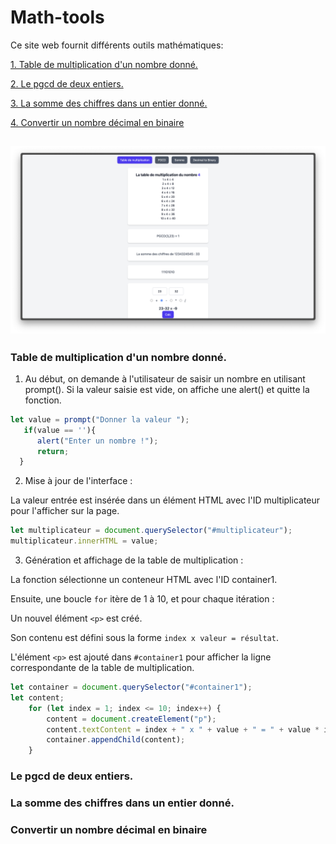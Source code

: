 # Math-tools
Ce site web fournit différents outils mathématiques:

[1. Table de multiplication d'un nombre donné.](#Table-de-multiplication-d'un-nombre-donné)

[2. Le pgcd de deux entiers.](#Le-pgcd-de-deux-entiers)

[3. La somme des chiffres dans un entier donné.](#La-somme-des-chiffres-dans-un-entier-donné)

[4. Convertir un nombre décimal en binaire](#Convertir-un-nombre-décimal-en-binaire)

![Preview](/assets/mainWindow.png)
---

### Table de multiplication d'un nombre donné.

1. Au début, on demande à l'utilisateur de saisir un nombre en utilisant prompt(). Si la valeur saisie est vide, on affiche une alert() et quitte la fonction.
```javascript
let value = prompt("Donner la valeur ");
   if(value == ''){
      alert("Enter un nombre !");
      return;
  }
```
2. Mise à jour de l'interface :

La valeur entrée est insérée dans un élément HTML avec l'ID multiplicateur pour l'afficher sur la page.

```javascript
let multiplicateur = document.querySelector("#multiplicateur");
multiplicateur.innerHTML = value;
```

3. Génération et affichage de la table de multiplication :

La fonction sélectionne un conteneur HTML avec l'ID container1.

Ensuite, une boucle `for` itère de 1 à 10, et pour chaque itération :

Un nouvel élément `<p>` est créé.

Son contenu est défini sous la forme `index x valeur = résultat`.

L'élément `<p>` est ajouté dans `#container1` pour afficher la ligne correspondante de la table de multiplication.

```javascript
let container = document.querySelector("#container1");
let content;
    for (let index = 1; index <= 10; index++) {
        content = document.createElement("p");
        content.textContent = index + " x " + value + " = " + value * index;
        container.appendChild(content);
    }
```

### Le pgcd de deux entiers.
### La somme des chiffres dans un entier donné.
### Convertir un nombre décimal en binaire
